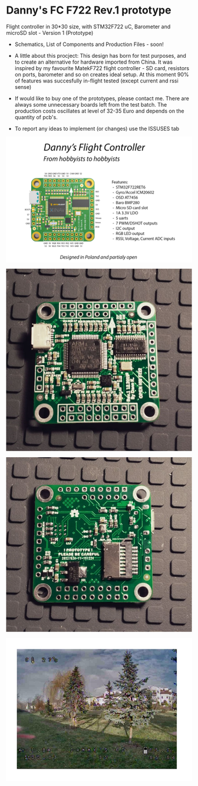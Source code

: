 # Danny's FC F722 Rev.1 prototype
Flight controller in 30*30 size, with STM32F722 uC, Barometer and microSD slot - Version 1 (Prototype)

* Schematics, List of Components and Production Files - soon!

* A little about this procject:
This design has born for test purposes, and to create an alternative for hardware imported from China.
It was inspired by my favourite MatekF722 flight controller - SD card, resistors on ports, barometer and so on creates ideal setup.
At this moment 90% of features was succesfully in-flight tested (except current and rssi sense)


* If would like to buy one of the prototypes, please contact me. There are always some unnecessary boards left from the test batch. The production costs oscillates at level of 32-35 Euro and depends on the quantity of pcb's.

* To report any ideas to implement (or changes) use the ISSUSES tab

![Short manual](https://github.com/dnuk/Danny-s-FC-F722-Rev.1-proto/blob/master/PHOTOS/manual.jpg)

![Top view](https://github.com/dnuk/Danny-s-FC-F722-Rev.1-proto/blob/master/PHOTOS/TOP_ASSEMBLED.jpg)

![Bottom view](https://github.com/dnuk/Danny-s-FC-F722-Rev.1-proto/blob/master/PHOTOS/BOTTOM_ASSEMBLED.jpg)

![OSD](https://github.com/dnuk/Danny-s-FC-F722-Rev.1-proto/blob/master/PHOTOS/OSD.jpg)
